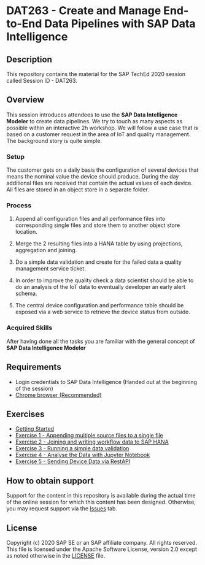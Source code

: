 # DAT263 - Create and Manage End-to-End Data Pipelines with SAP Data Intelligence

## Description

This repository contains the material for the SAP TechEd 2020 session called Session ID - DAT263.

## Overview

This session introduces attendees to use the **SAP Data Intelligence Modeler** to create data pipelines. We try to touch as many aspects as possible within an interactive 2h workshop. We will follow a use case that is based on a customer request in the area of IoT and quality management. The background story is quite simple.

### Setup
 The customer gets on a daily basis the configuration of several devices that means the nominal value the device should produce. During the day additional files are received that contain the actual values of each device. All files are stored in an object store in a separate folder.

### Process
1. Append all configuration files and all performance files into corresponding single files and store them to another object store location.

2. Merge the 2 resulting files into a HANA table by using projections, aggregation and joining.

3. Do a simple data validation and create for the failed data a quality management service ticket.

4. In order to improve the quality check a data scientist should be able to do an analysis of the IoT data to eventually developer an early alert schema.

5. The central device configuration and performance table should be exposed via a web service to retrieve the device status from outside.

### Acquired Skills
After having done all the tasks you are familiar with the general concept of **SAP Data Intelligence Modeler**


## Requirements

  * Login credentials to SAP Data Intelligence (Handed out at the beginning of the session)
  * [Chrome browser (Recommended)](https://www.google.com/chrome/)


## Exercises

- [Getting Started](exercises/gettingstarted/)
- [Exercise 1 - Appending multiple source files to a single file](exercises/ex1/)
- [Exercise 2 - Joining and writing workflow data to SAP HANA](exercises/ex2/)
- [Exercise 3 - Running a simple data validation](exercises/ex3/)
- [Exercise 4 - Analyse the Data with Jupyter Notebook](exercises/ex4)
- [Exercise 5 - Sending Device Data via RestAPI](exercises/ex5)


## How to obtain support

Support for the content in this repository is available during the actual time of the online session for which this content has been designed. Otherwise, you may request support via the [Issues](../../issues) tab.

## License
Copyright (c) 2020 SAP SE or an SAP affiliate company. All rights reserved. This file is licensed under the Apache Software License, version 2.0 except as noted otherwise in the [LICENSE](LICENSES/Apache-2.0.txt) file.
